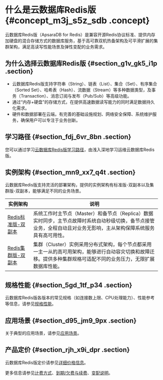 # 什么是云数据库Redis版 {#concept_m3j_s5z_sdb .concept}

云数据库Redis版（ApsaraDB for Redis）是兼容开源Redis协议标准、提供内存加硬盘的混合存储方式的数据库服务，基于高可靠双机热备架构及可平滑扩展的集群架构，满足高读写性能场景及弹性变配的业务需求。

## 为什么选择云数据库Redis版 {#section_g1v_gk5_i1p .section}

-   云数据库Redis版支持字符串（String）、链表（List）、集合（Set）、有序集合（Sorted Set）、哈希表（Hash）、流数据（Stream）等多种数据类型，及事务（Transaction）、消息订阅与发布（Pub/Sub）等高级功能。
-   通过“内存+硬盘”的存储方式，在提供高速数据读写能力的同时满足数据持久化需求。
-   硬件和数据部署在云端，有完善的基础设施规划、网络安全保障、系统维护服务，确保用户可以专注于业务创新。

## 学习路径 {#section_fdj_6vr_8bn .section}

您可以通过学习[云数据库Redis版学习路径](https://help.aliyun.com/product/26340.html)，由浅入深地学习运维云数据库Redis版。

## 实例架构 {#section_mn9_xx7_q4t .section}

云数据库Redis版支持灵活的部署架构，提供的实例架构有标准版-双副本以及集群版-双副本，能够满足不同的业务场景。

|实例架构|说明|
|----|--|
|[Redis标准版-双副本](intl.zh-CN/产品简介/产品系列/Redis标准版-双副本.md#)|系统工作时主节点（Master）和备节点（Replica）数据实时同步，主节点故障时系统自动秒级切换，备节点接管业务，全程自动且对业务无影响，主从架构保障系统服务具有高可用性。|
|[Redis集群版-双副本](intl.zh-CN/产品简介/产品系列/Redis集群版-双副本.md#)|集群（Cluster）实例采用分布式架构，每个节点都采用一主一从的高可用架构，能够进行自动容灾切换和故障迁移。提供多种集群规格可适配不同的业务压力，无限扩展数据库性能。|

## 规格性能 {#section_5gd_1tf_p34 .section}

云数据库Redis版各版本的常见规格（如连接数上限、CPU处理能力）、性能参考等信息，请参见[规格性能](intl.zh-CN/产品简介/规格性能.md#)。

## 应用场景 {#section_d95_jm9_9px .section}

关于典型的应用场景，请参见[应用场景](intl.zh-CN/产品简介/应用场景.md#)。

## 产品定价 {#section_rjh_x9i_dpr .section}

云数据库Redis版定价请参见[详细价格信息](https://www.aliyun.com/price/product#/kvstore/detail)。

更多信息请参见[计费方式](../../../../intl.zh-CN/产品定价/计费方式.md#)、[到期/欠费与续费](../../../../intl.zh-CN/产品定价/到期__欠费与续费.md#)、[变配说明](../../../../intl.zh-CN/产品定价/变配说明.md#)。

